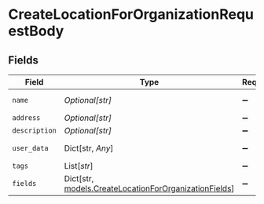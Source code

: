 # CreateLocationForOrganizationRequestBody


## Fields

| Field                                                                                                     | Type                                                                                                      | Required                                                                                                  | Description                                                                                               |
| --------------------------------------------------------------------------------------------------------- | --------------------------------------------------------------------------------------------------------- | --------------------------------------------------------------------------------------------------------- | --------------------------------------------------------------------------------------------------------- |
| `name`                                                                                                    | *Optional[str]*                                                                                           | :heavy_minus_sign:                                                                                        | Location name                                                                                             |
| `address`                                                                                                 | *Optional[str]*                                                                                           | :heavy_minus_sign:                                                                                        | Address                                                                                                   |
| `description`                                                                                             | *Optional[str]*                                                                                           | :heavy_minus_sign:                                                                                        | Description                                                                                               |
| `user_data`                                                                                               | Dict[str, *Any*]                                                                                          | :heavy_minus_sign:                                                                                        | Custom attributes                                                                                         |
| `tags`                                                                                                    | List[*str*]                                                                                               | :heavy_minus_sign:                                                                                        | Tags                                                                                                      |
| `fields`                                                                                                  | Dict[str, [models.CreateLocationForOrganizationFields](../models/createlocationfororganizationfields.md)] | :heavy_minus_sign:                                                                                        | Custom Fields                                                                                             |